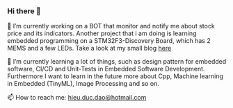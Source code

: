 ### Hi there 👋

🔭 I’m currently working on a BOT that monitor and notify me about stock price and its indicators. Another project that i am doing is learning embedded programming on a STM32F3-Discovery Board, which has 2 MEMS and a few LEDs. Take a look at my small blog [here](https://dh-dao.github.io/)

🌱 I’m currently learning a lot of things, such as design pattern for embedded software, CI/CD and Unit-Tests in Embedded Software Development. Furthermore I want to learn in the future more about Cpp, Machine learning in Embedded (TinyML), Image Processing and so on. 

📫 How to reach me: hieu.duc.dao@hotmail.com

<!--
**dh-dao/dh-dao** is a ✨ _special_ ✨ repository because its `README.md` (this file) appears on your GitHub profile.

Here are some ideas to get you started:

- 🔭 I’m currently working on ...
- 🌱 I’m currently learning ...
- 👯 I’m looking to collaborate on ...
- 🤔 I’m looking for help with ...
- 💬 Ask me about ...
- 📫 How to reach me: ...
- 😄 Pronouns: ...
- ⚡ Fun fact: ...
-->
